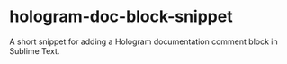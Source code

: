 hologram-doc-block-snippet
==========================

A short snippet for adding a Hologram documentation comment block in Sublime Text.

